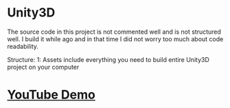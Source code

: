 # Unity3D
The source code in this project is not commented well and is not structured well.
I build it while ago and in that time I did not worry too much about code readability.

Structure:
	1: Assets include everything you need to build entire Unity3D project on your computer

# [YouTube Demo](https://www.youtube.com/watch?v=MLuLFuFMIAc&feature=youtu.be)
